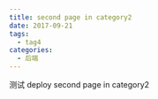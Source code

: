 ```yaml
---
title: second page in category2
date: 2017-09-21
tags:
  - tag4
categories:
  - 后端
---
```




测试 deploy
second page in category2

